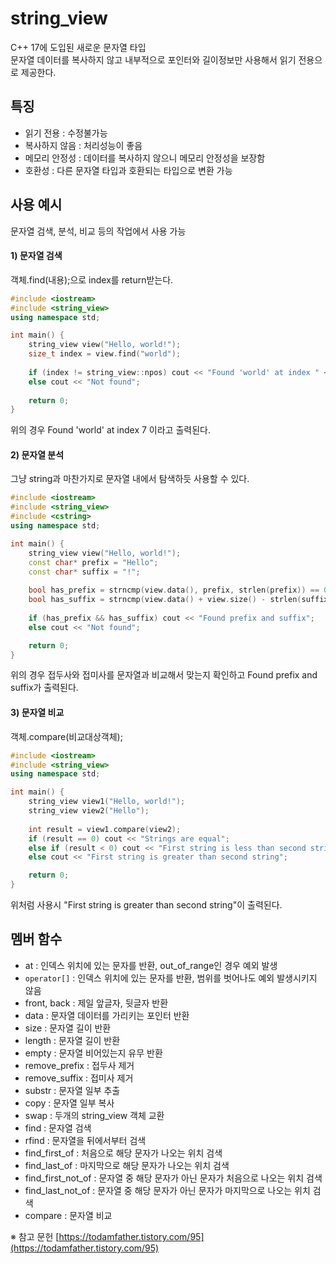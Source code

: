 # string_view

C++ 17에 도입된 새로운 문자열 타입  
문자열 데이터를 복사하지 않고 내부적으로 포인터와 길이정보만 사용해서 읽기 전용으로 제공한다.  

## 특징
- 읽기 전용 : 수정불가능
- 복사하지 않음 : 처리성능이 좋음
- 메모리 안정성 : 데이터를 복사하지 않으니 메모리 안정성을 보장함
- 호환성 : 다른 문자열 타입과 호환되는 타입으로 변환 가능

## 사용 예시
문자열 검색, 분석, 비교 등의 작업에서 사용 가능

#### 1) 문자열 검색
객체.find(내용);으로 index를 return받는다.  
```C++
#include <iostream>
#include <string_view>
using namespace std;

int main() {
    string_view view("Hello, world!");
    size_t index = view.find("world");
    
    if (index != string_view::npos) cout << "Found 'world' at index " << index;
    else cout << "Not found";
    
    return 0;
}
```
위의 경우 Found 'world' at index 7 이라고 출력된다.  

#### 2) 문자열 분석
그냥 string과 마찬가지로 문자열 내에서 탐색하듯 사용할 수 있다.  
```C++
#include <iostream>
#include <string_view>
#include <cstring>
using namespace std;

int main() {
    string_view view("Hello, world!");
    const char* prefix = "Hello";
    const char* suffix = "!";
    
    bool has_prefix = strncmp(view.data(), prefix, strlen(prefix)) == 0;
    bool has_suffix = strncmp(view.data() + view.size() - strlen(suffix), suffix, strlen(suffix)) == 0;
    
    if (has_prefix && has_suffix) cout << "Found prefix and suffix";
    else cout << "Not found";

    return 0;
}
```
위의 경우 접두사와 접미사를 문자열과 비교해서 맞는지 확인하고 Found prefix and suffix가 출력된다.  

#### 3) 문자열 비교
객체.compare(비교대상객체);  
```C++
#include <iostream>
#include <string_view>
using namespace std;

int main() {
    string_view view1("Hello, world!");
    string_view view2("Hello");
    
    int result = view1.compare(view2);
    if (result == 0) cout << "Strings are equal";
    else if (result < 0) cout << "First string is less than second string";
    else cout << "First string is greater than second string";

    return 0;
}
```
위처럼 사용시 "First string is greater than second string"이 출력된다.

## 멤버 함수
- at : 인덱스 위치에 있는 문자를 반환, out_of_range인 경우 예외 발생
- `operator[]` : 인덱스 위치에 있는 문자를 반환, 범위를 벗어나도 예외 발생시키지 않음
- front, back : 제일 앞글자, 뒷글자 반환
- data : 문자열 데이터를 가리키는 포인터 반환
- size : 문자열 길이 반환
- length : 문자열 길이 반환
- empty : 문자열 비어있는지 유무 반환
- remove_prefix : 접두사 제거
- remove_suffix : 접미사 제거
- substr : 문자열 일부 추출
- copy : 문자열 일부 복사
- swap : 두개의 string_view 객체 교환
- find : 문자열 검색
- rfind : 문자열을 뒤에서부터 검색
- find_first_of : 처음으로 해당 문자가 나오는 위치 검색
- find_last_of : 마지막으로 해당 문자가 나오는 위치 검색
- find_first_not_of : 문자열 중 해당 문자가 아닌 문자가 처음으로 나오는 위치 검색
- find_last_not_of : 문자열 중 해당 문자가 아닌 문자가 마지막으로 나오는 위치 검색
- compare : 문자열 비교






※ 참고 문헌
[https://todamfather.tistory.com/95](https://todamfather.tistory.com/95)